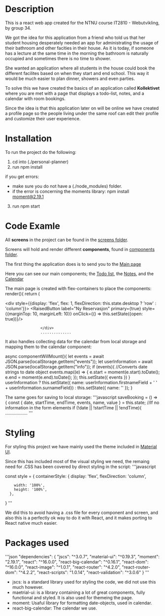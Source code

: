 # Description

This is a react web app created for the NTNU course IT2810 - Webutvikling, by group 34.

We got the idea for this application from a friend who told us that her student
housing desperately needed an app for administrating the usage of their bathroom
and other facities in their house. As it is today, if someone has a lecture at the
same time in the morning the bathroom is naturally occupied and sometimes there is 
no time to shower. 

She wanted an application where all students in the house could book the different
facilites based on when they start and end school. This way it would be much easier
to plan dinner, showers and even parties.

To solve this we have created the basics of an application called __Kollektivet__ where you are met with a page that
displays a todo-list, notes, and a calendar with room bookings.

Since the idea is that this application later on will be online we have created a profile page
so the people living under the same roof can edit their profile and customize their user experience.

# Installation

To run the project do the following:
1. cd into (./personal-planner)
2. run npm install

if you get errors:
- make sure you do not have a (./node_modules) folder.
- if the error is concerning the moments library: npm install moment@2.19.1
3. run npm start

# Code Examle

All __screens__ in the project can be found in the [screens folder](./src/sreens/). 

Screens will hold and render different __components__, found in [components folder](./src/components/).

The first thing the application does is to send you to the [Main page](./src/screens/main-page.js)

Here you can see our main components; the [Todo list](./src/components/lists/todo-list.js),
the [Notes](./src/components/form/note-form.js), 
and the [Calendar](./src/components/calendar/calendar.js)

The main page is created with flex-containers to place the components:
    render(){
            return (
                <div style={style.mainStyle}>
                    <div style={{display: 'flex', flex: 1, flexDirection: this.state.desktop ? 'row' : 'column'}}>
                        <ToDoContainer>
                            <TodoList />
                        </ToDoContainer>
                        <CalendarContainer>
                            <Calendar events={this.state.events}/>
                            <RaisedButton label="Ny Reservasjon" primary={true} style={{marginTop: 10, marginLeft: 10}}
                                        onClick={() => this.setState({open: true})}/>
                        </CalendarContainer>

                    </div>
                    ..............


It also handles collecting data for the calendar from local storage and mapping them to the calendar component: 


async componentWillMount(){
        let events = await JSON.parse(localStorage.getItem("events"));
        let userInformation = await JSON.parse(localStorage.getItem("info"));
        if (events){
            //Converts date strings to date object
            events.map((e) => {
                e.start = moment(e.start).toDate();
                e.end = moment(e.end).toDate();
            });
            this.setState({ events })
        }
        userInformation ?
            this.setState({ name: userInformation.firstnameField + ' ' + userInformation.surnameField}) :
            this.setState({ name: '' });
    }


The same goes for saving to local storage:
'''javascript
saveBooking = () => {
        const { date, startTime, endTime, events, name, value } = this.state;
        //If no information in the form elements
        if (!date || !startTime || !endTime){
        ..................
'''


# Styling

For styling this project we have mainly used the theme 
included in [Material UI](http://www.material-ui.com/#/).

Since this has included most of the visual styling we need, the remaing need for .CSS has been covered by direct styling in the script:
'''javascript
<div style={style.containerStyle}>

const style = {
    containerStyle: {
        display: 'flex',
        flexDirection: 'column',

        width: '100%',
        height: '100%',
      },
  }
'''

We did this to avoid having a .css file for every component and screen, and also this is a perfectly ok way to do it with React, and it makes porting to React native much easier.

# Packages used

'''json
"dependencies": {
    "jscs": "^3.0.7",
    "material-ui": "^0.19.3",
    "moment": "2.19.1",
    "react": "^16.0.0",
    "react-big-calendar": "^0.16.1",
    "react-dom": "^16.0.0",
    "react-image": "^1.0.1",
    "react-router": "^4.2.0",
    "react-router-dom": "^4.2.2",
    "react-scripts": "1.0.14",
    "react-validation": "^3.0.6"
  }
'''
- jscs: is a standard library used for styling the code, we did not use this much however.
- maetrial-ui: is a library containing a lot of great components, fully functional and styled. It is also used for themeing the page.
- moment: Usaful library for formatting date-objects, used in calendar.
- react-big-calendar: The calendar we use.
